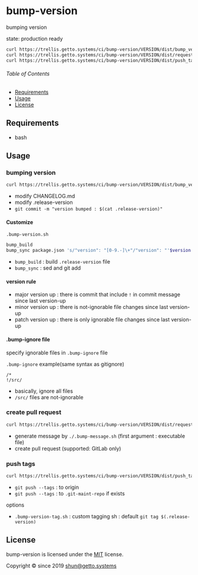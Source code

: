 # bump-version

bumping version

state: production ready

```bash
curl https://trellis.getto.systems/ci/bump-version/VERSION/dist/bump_version.sh | bash
curl https://trellis.getto.systems/ci/bump-version/VERSION/dist/request.sh | bash -s -- ./.bump-message.sh
curl https://trellis.getto.systems/ci/bump-version/VERSION/dist/push_tags.sh | bash
```


###### Table of Contents

- [Requirements](#Requirements)
- [Usage](#Usage)
- [License](#License)

## Requirements

- bash


## Usage

### bumping version

```bash
curl https://trellis.getto.systems/ci/bump-version/VERSION/dist/bump_version.sh | bash
```

- modify CHANGELOG.md
- modify .release-version
- `git commit -m "version bumped : $(cat .release-version)"`


#### Customize

`.bump-version.sh`

```bash
bump_build
bump_sync package.json 's/"version": "[0-9.-]\+"/"version": "'$version'"/'
```

- `bump_build` : build `.release-version` file
- `bump_sync` : sed and git add


#### version rule

- major version up : there is commit that include `!` in commit message since last version-up
- minor version up : there is not-ignorable file changes since last version-up
- patch version up : there is only ignorable file changes since last version-up


#### .bump-ignore file

specify ignorable files in `.bump-ignore` file

`.bump-ignore` example(same syntax as gitignore)

```gitignore
/*
!/src/
```

- basically, ignore all files
- `/src/` files are not-ignorable


### create pull request

```bash
curl https://trellis.getto.systems/ci/bump-version/VERSION/dist/request.sh | bash -s -- ./.bump-message.sh
```

- generate message by `./.bump-message.sh` (first argument : executable file)
- create pull request (supported: GitLab only)

### push tags

```bash
curl https://trellis.getto.systems/ci/bump-version/VERSION/dist/push_tags.sh | bash
```

- `git push --tags` : to origin
- `git push --tags` : to `.git-maint-repo` if exists

options

- `.bump-version-tag.sh` : custom tagging sh : default `git tag $(.release-version)`


## License

bump-version is licensed under the [MIT](LICENSE) license.

Copyright &copy; since 2019 shun@getto.systems


